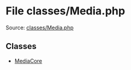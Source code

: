 File classes/Media.php
=========

Source: [classes/Media.php](https://github.com/PrestaShop/PrestaShop/blob/1.6.1.1/classes/Media.php)


Classes
-------

* [MediaCore](class.MediaCore.md)

